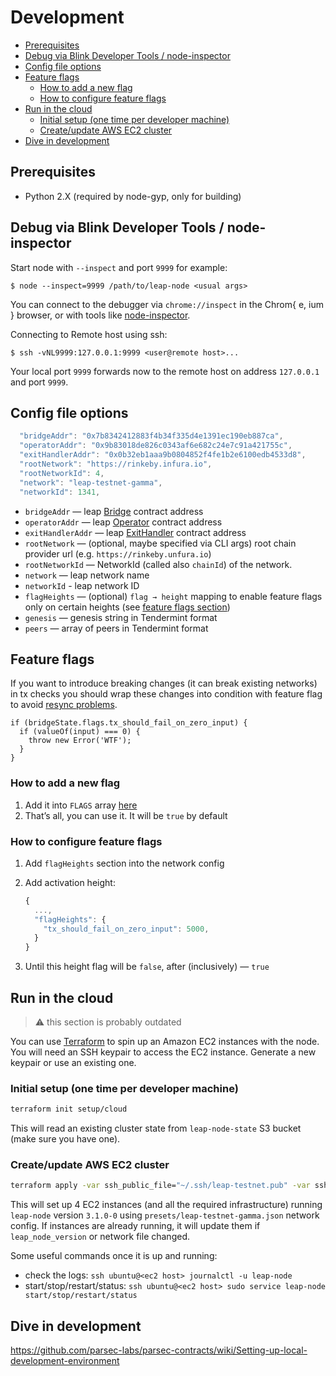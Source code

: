 # Development

* [Prerequisites](#prerequisites)
* [Debug via Blink Developer Tools / node-inspector](#debug-via-blink-developer-tools--node-inspector)
* [Config file options](#config-file-options)
* [Feature flags](#feature-flags)
  * [How to add a new flag](#how-to-add-a-new-flag)
  * [How to configure feature flags](#how-to-configure-feature-flags)
* [Run in the cloud](#run-in-the-cloud)
  * [Initial setup (one time per developer machine)](#initial-setup-one-time-per-developer-machine)
  * [Create/update AWS EC2 cluster](#createupdate-aws-ec2-cluster)
* [Dive in development](#dive-in-development)

## Prerequisites

* Python 2.X (required by node-gyp, only for building)

## Debug via Blink Developer Tools / node-inspector

Start node with `--inspect` and port `9999` for example:

`$ node --inspect=9999 /path/to/leap-node <usual args>`

You can connect to the debugger via `chrome://inspect` in the Chrom{ e, ium } browser,
or with tools like [node-inspector](https://github.com/node-inspector/node-inspector).

Connecting to Remote host using ssh:

`$ ssh -vNL9999:127.0.0.1:9999 <user@remote host>...`

Your local port `9999` forwards now to the remote host on address `127.0.0.1` and port `9999`.

## Config file options

```js
  "bridgeAddr": "0x7b8342412883f4b34f335d4e1391ec190eb887ca",
  "operatorAddr": "0x9b83018de826c0343af6e682c24e7c91a421755c",
  "exitHandlerAddr": "0x0b32eb1aaa9b0804852f4fe1b2e6100edb4533d8",
  "rootNetwork": "https://rinkeby.infura.io",
  "rootNetworkId": 4,
  "network": "leap-testnet-gamma",
  "networkId": 1341,
```

* `bridgeAddr` — leap [Bridge](https://github.com/leapdao/leap-contracts) contract address
* `operatorAddr` — leap [Operator](https://github.com/leapdao/leap-contracts) contract address
* `exitHandlerAddr` — leap [ExitHandler](https://github.com/leapdao/leap-contracts) contract address
* `rootNetwork` — (optional, maybe specified via CLI args) root chain provider url (e.g. `https://rinkeby.unfura.io`)
* `rootNetworkId` — NetworkId (called also `chainId`) of the network.
* `network` — leap network name
* `networkId` - leap network ID
* `flagHeights` — (optional) `flag → height` mapping to enable feature flags only on certain heights (see [feature flags section](#feature-flags))
* `genesis` — genesis string in Tendermint format
* `peers` — array of peers in Tendermint format

## Feature flags

If you want to introduce breaking changes (it can break existing networks) in tx checks you should wrap these changes into condition with feature flag to avoid [resync problems](https://github.com/leapdao/leap-node/issues/334).

```es6
if (bridgeState.flags.tx_should_fail_on_zero_input) {
  if (valueOf(input) === 0) {
    throw new Error('WTF');
  }
}
```

### How to add a new flag

1. Add it into `FLAGS` array [here](src/flags/index.js#L3)
2. That’s all, you can use it. It will be `true` by default

### How to configure feature flags

1. Add `flagHeights` section into the network config
2. Add activation height:

    ```js
    {
      ...,
      "flagHeights": {
        "tx_should_fail_on_zero_input": 5000,
      }
    }
    ```

3. Until this height flag will be `false`, after (inclusively) — `true`

## Run in the cloud

> ⚠️ this section is probably outdated

You can use [Terraform](https://www.terraform.io/) to spin up an Amazon EC2 instances with the node. You will need an SSH keypair to access the EC2 instance. Generate a new keypair or use an existing one.

### Initial setup (one time per developer machine)

```sh
terraform init setup/cloud
```

This will read an existing cluster state from `leap-node-state` S3 bucket (make sure you have one).

### Create/update AWS EC2 cluster

```sh
terraform apply -var ssh_public_file="~/.ssh/leap-testnet.pub" -var ssh_private_file="~/.ssh/leap-testnet" -var network="leap-testnet-gamma" -var count=4 -var leap_node_version=3.1.0-0 setup/cloud
```

This will set up 4 EC2 instances (and all the required infrastructure) running `leap-node` version `3.1.0-0` using `presets/leap-testnet-gamma.json` network config. If instances are already running, it will update them if `leap_node_version` or network file changed.

Some useful commands once it is up and running:

* check the logs: `ssh ubuntu@<ec2 host> journalctl -u leap-node`
* start/stop/restart/status: `ssh ubuntu@<ec2 host> sudo service leap-node start/stop/restart/status`

## Dive in development

https://github.com/parsec-labs/parsec-contracts/wiki/Setting-up-local-development-environment
